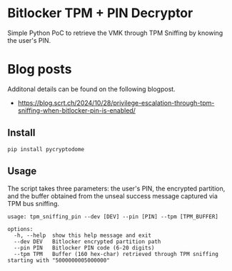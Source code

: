 # Bitlocker TPM + PIN Decryptor

Simple Python PoC to retrieve the VMK through TPM Sniffing by knowing the user's PIN.

# Blog posts

Additonal details can be found on the following blogpost.

* https://blog.scrt.ch/2024/10/28/privilege-escalation-through-tpm-sniffing-when-bitlocker-pin-is-enabled/

## Install

```
pip install pycryptodome 
```

## Usage

The script takes three parameters: the user's PIN, the encrypted partition, and the buffer obtained from the unseal success message captured via TPM bus sniffing.

```
usage: tpm_sniffing_pin --dev [DEV] --pin [PIN] --tpm [TPM_BUFFER]

options:
  -h, --help  show this help message and exit
  --dev DEV   Bitlocker encrypted partition path
  --pin PIN   Bitlocker PIN code (6-20 digits)
  --tpm TPM   Buffer (160 hex-char) retrieved through TPM sniffing starting with "5000000005000000"
```
